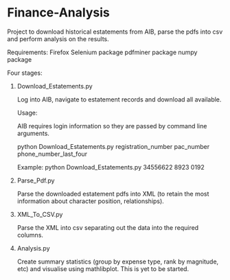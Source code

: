 Finance-Analysis
================

Project to download historical estatements from AIB, parse the pdfs into csv and perform analysis on the results.

Requirements:
Firefox
Selenium package
pdfminer package
numpy package

Four stages:

1.  Download_Estatements.py

    Log into AIB, navigate to estatement records and download all available.

    Usage:

    AIB requires login information so they are passed by command line arguments.
    
    python Download_Estatements.py registration_number pac_number phone_number_last_four

    Example:
    python Download_Estatements.py 34556622 8923 0192

2.  Parse_Pdf.py

    Parse the downloaded estatement pdfs into XML (to retain the most information about character position, relationships).

3.  XML_To_CSV.py

    Parse the XML into csv separating out the data into the required columns.

4.  Analysis.py

    Create summary statistics (group by expense type, rank by magnitude, etc) and visualise using mathlibplot.
    This is yet to be started.